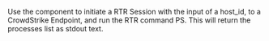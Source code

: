Use the component to initiate a RTR Session with the input of a host_id, to a CrowdStrike Endpoint, and run the RTR command PS.  This will return the processes list as stdout text.